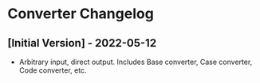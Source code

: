 # Converter Changelog

## [Initial Version] - 2022-05-12

- Arbitrary input, direct output. Includes Base converter, Case converter, Code converter, etc.
